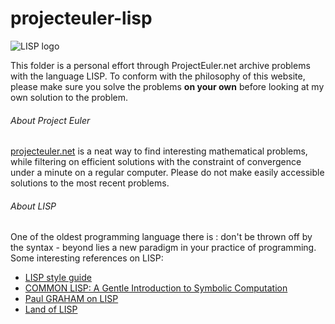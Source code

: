 # projecteuler-lisp

![LISP logo](https://cdn.rawgit.com/serialhex/language-common-lisp/eaae981b68cff11951f296174f1248f03c7e1083/lisplogo_alien.svg)

This folder is a personal effort through ProjectEuler.net archive problems with the language LISP.
To conform with the philosophy of this website, please make sure you solve the problems **on your own** before looking at my own solution to the problem.

###### About Project Euler
[projecteuler.net](https://projecteuler.net/about) is a neat way to find interesting mathematical problems, while filtering on efficient solutions with the constraint of convergence under a minute on a regular computer. Please do not make easily accessible solutions to the most recent problems.

###### About LISP
One of the oldest programming language there is : don't be thrown off by the syntax - beyond lies a new paradigm in your practice of programming.
Some interesting references on LISP:
- [LISP style guide](https://lisp-lang.org/style-guide/)
- [COMMON LISP: A Gentle Introduction to Symbolic Computation](https://www.cs.cmu.edu/~dst/LispBook/book.pdf)
- [Paul GRAHAM on LISP](http://www.paulgraham.com/lisp.html)
- [Land of LISP](http://landoflisp.com/)
